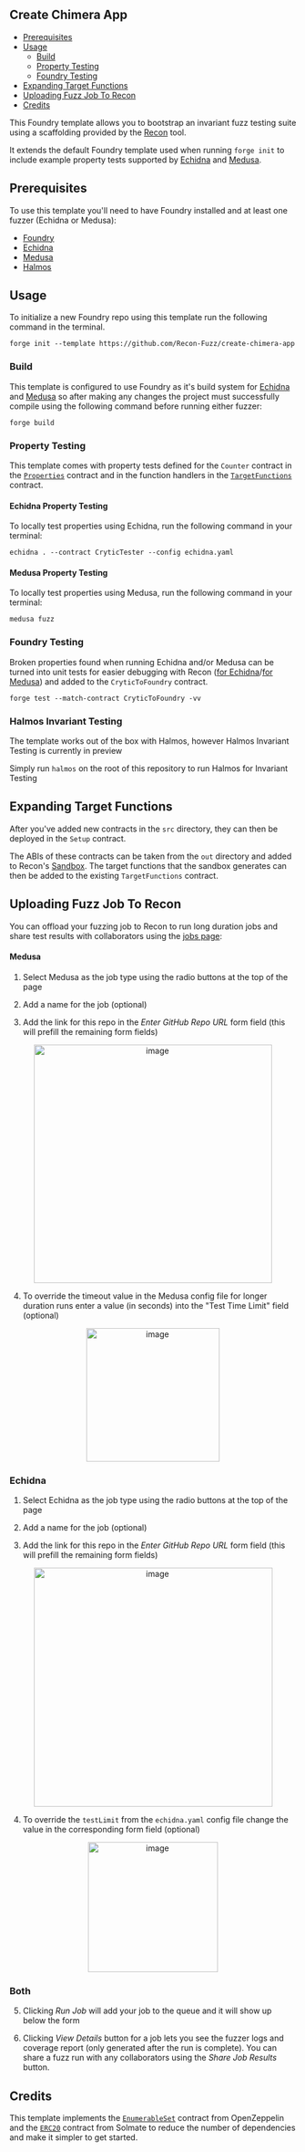 ## Create Chimera App
- [Prerequisites](#prerequisites)
- [Usage](#usage)
  - [Build](#build)
  - [Property Testing](#echidna-property-testing)
  - [Foundry Testing](#foundry-testing)
- [Expanding Target Functions](expanding-target-functions)
- [Uploading Fuzz Job To Recon](#uploading-fuzz-job-to-recon)
- [Credits](#credits)

  
This Foundry template allows you to bootstrap an invariant fuzz testing suite using a scaffolding provided by the [Recon](https://getrecon.xyz/tools/sandbox) tool.

It extends the default Foundry template used when running `forge init` to include example property tests supported by [Echidna](https://github.com/crytic/echidna) and [Medusa](https://github.com/crytic/medusa).

## Prerequisites
To use this template you'll need to have Foundry installed and at least one fuzzer (Echidna or Medusa):
- [Foundry](https://book.getfoundry.sh/getting-started/installation)
- [Echidna](https://github.com/crytic/echidna?tab=readme-ov-file#installation)
- [Medusa](https://github.com/crytic/medusa?tab=readme-ov-file#install)
- [Halmos](https://github.com/a16z/halmos?tab=readme-ov-file#installation)

## Usage
To initialize a new Foundry repo using this template run the following command in the terminal.

```shell
forge init --template https://github.com/Recon-Fuzz/create-chimera-app
```

### Build
This template is configured to use Foundry as it's build system for [Echidna](https://github.com/Recon-Fuzz/create-chimera-app-2/blob/271c3506a040b30011accfc15ba253cf99a4e6f1/echidna.yaml#L9) and [Medusa](https://github.com/Recon-Fuzz/create-chimera-app-2/blob/271c3506a040b30011accfc15ba253cf99a4e6f1/medusa.json#L73-L83) so after making any changes the project must successfully compile using the following command before running either fuzzer:

```shell
forge build
```

### Property Testing
This template comes with property tests defined for the `Counter` contract in the [`Properties`](https://github.com/Recon-Fuzz/create-chimera-app-2/blob/main/test/recon/Properties.sol) contract and in the function handlers in the [`TargetFunctions`](https://github.com/Recon-Fuzz/create-chimera-app-2/blob/14f651389623f23880723f01936c546b6d0234a1/test/recon/TargetFunctions.sol#L23-L51) contract.

#### Echidna Property Testing
To locally test properties using Echidna, run the following command in your terminal:
```shell
echidna . --contract CryticTester --config echidna.yaml
```

#### Medusa Property Testing
To locally test properties using Medusa, run the following command in your terminal:

```shell
medusa fuzz
```

### Foundry Testing
Broken properties found when running Echidna and/or Medusa can be turned into unit tests for easier debugging with Recon ([for Echidna](https://getrecon.xyz/tools/echidna)/[for Medusa](https://getrecon.xyz/tools/medusa)) and added to the `CryticToFoundry` contract.

```shell
forge test --match-contract CryticToFoundry -vv
```

### Halmos Invariant Testing
The template works out of the box with Halmos, however Halmos Invariant Testing is currently in preview

Simply run `halmos` on the root of this repository to run Halmos for Invariant Testing

## Expanding Target Functions
After you've added new contracts in the `src` directory, they can then be deployed in the `Setup` contract.

The ABIs of these contracts can be taken from the `out` directory and added to Recon's [Sandbox](https://getrecon.xyz/tools/sandbox). The target functions that the sandbox generates can then be added to the existing `TargetFunctions` contract. 

## Uploading Fuzz Job To Recon

You can offload your fuzzing job to Recon to run long duration jobs and share test results with collaborators using the [jobs page](https://getrecon.xyz/dashboard/jobs):

#### Medusa
1. Select Medusa as the job type using the radio buttons at the top of the page

2. Add a name for the job (optional)
   
3. Add the link for this repo in the *Enter GitHub Repo URL* form field (this will prefill the remaining form fields)
<div align="center">
  <img width="418" alt="image" src="https://github.com/user-attachments/assets/636ddacf-e96b-4f71-87dc-1bb657e789fa" />
</div>

4. To override the timeout value in the Medusa config file for longer duration runs enter a value (in seconds) into the "Test Time Limit" field (optional)
<div align="center">
  <img width="234" alt="image" src="https://github.com/user-attachments/assets/38e75819-e52e-4300-a112-5871de2a4e77" />
</div>

### Echidna
1. Select Echidna as the job type using the radio buttons at the top of the page

2. Add a name for the job (optional)
   
3. Add the link for this repo in the *Enter GitHub Repo URL* form field (this will prefill the remaining form fields)
<div align="center">
    <img width="419" alt="image" src="https://github.com/user-attachments/assets/d0a33369-acdd-4b1b-9bf2-922538016c67" />
</div>    

4. To override the `testLimit` from the `echidna.yaml` config file change the value in the corresponding form field (optional)
<div align="center">
    <img width="228" alt="image" src="https://github.com/user-attachments/assets/0580eee0-2bbf-46f4-afbe-b2d8ea398d66" />
</div> 

### Both 
5. Clicking _Run Job_ will add your job to the queue and it will show up below the form

6. Clicking *View Details* button for a job lets you see the fuzzer logs and coverage report (only generated after the run is complete). You can share a fuzz run with any collaborators using the *Share Job Results* button.

## Credits
This template implements the [`EnumerableSet`](https://github.com/OpenZeppelin/openzeppelin-contracts/blob/master/contracts/utils/structs/EnumerableSet.sol) contract from OpenZeppelin and the [`ERC20`](https://github.com/transmissions11/solmate/blob/main/src/tokens/ERC20.sol) contract from Solmate to reduce the number of dependencies and make it simpler to get started.


